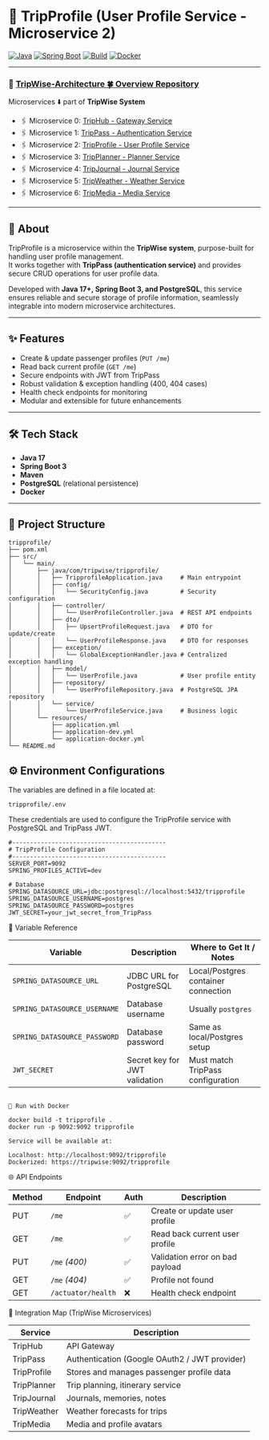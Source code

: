 # 🙋 TripProfile (User Profile Service - Microservice 2)

[![Java](https://img.shields.io/badge/Java-17-blue.svg)](#)
[![Spring Boot](https://img.shields.io/badge/Spring%20Boot-3.x-brightgreen.svg)](#)
[![Build](https://img.shields.io/badge/Build-Maven-orange.svg)](#)
[![Docker](https://img.shields.io/badge/Docker-ready-2496ED.svg)](#)

---

### 🔗 [TripWise-Architecture 🍀 Overview Repository ](https://github.com/Ochwada/TripWise-Architecture)

Microservices ⬇️ part of **TripWise System**

- 🖇️ Microservice 0: [TripHub - Gateway Service](#)
- 🖇️ Microservice 1: [TripPass - Authentication Service](#)
- 🖇️ Microservice 2: [TripProfile - User Profile Service](#)
- 🖇️ Microservice 3: [TripPlanner - Planner Service](#)
- 🖇️ Microservice 4: [TripJournal - Journal Service](#)
- 🖇️ Microservice 5: [TripWeather - Weather Service](#)
- 🖇️ Microservice 6: [TripMedia - Media Service](#)

---

## 📖 About

TripProfile is a microservice within the **TripWise system**, purpose-built for handling user profile management.  
It works together with **TripPass (authentication service)** and provides secure CRUD operations for user profile data.

Developed with **Java 17+, Spring Boot 3, and PostgreSQL**, this service ensures reliable and secure storage of profile information, seamlessly integrable into modern microservice architectures.

---

## ✨ Features

- Create & update passenger profiles (`PUT /me`)
- Read back current profile (`GET /me`)
- Secure endpoints with JWT from TripPass
- Robust validation & exception handling (400, 404 cases)
- Health check endpoints for monitoring
- Modular and extensible for future enhancements

---

## 🛠 Tech Stack

- **Java 17**
- **Spring Boot 3**
- **Maven**
- **PostgreSQL** (relational persistence)
- **Docker**

---

## 📂 Project Structure

```
tripprofile/
├── pom.xml
├── src/
│   └── main/
│       ├── java/com/tripwise/tripprofile/
│       │   ├── TripprofileApplication.java     # Main entrypoint
│       │   ├── config/
│       │   │   └── SecurityConfig.java         # Security configuration
│       │   ├── controller/
│       │   │   └── UserProfileController.java  # REST API endpoints
│       │   ├── dto/
│       │   │   ├── UpsertProfileRequest.java   # DTO for update/create
│       │   │   └── UserProfileResponse.java    # DTO for responses
│       │   ├── exception/
│       │   │   └── GlobalExceptionHandler.java # Centralized exception handling
│       │   ├── model/
│       │   │   └── UserProfile.java            # User profile entity
│       │   ├── repository/
│       │   │   └── UserProfileRepository.java  # PostgreSQL JPA repository
│       │   └── service/
│       │       └── UserProfileService.java     # Business logic
│       └── resources/
│           ├── application.yml
│           ├── application-dev.yml
│           └── application-docker.yml
└── README.md

```

## ⚙️ Environment Configurations

The variables are defined in a file located at:

`tripprofile/.env`

These credentials are used to configure the TripProfile service with PostgreSQL and TripPass JWT.

```
#-------------------------------------------
# TripProfile Configuration
#-------------------------------------------
SERVER_PORT=9092
SPRING_PROFILES_ACTIVE=dev

# Database
SPRING_DATASOURCE_URL=jdbc:postgresql://localhost:5432/tripprofile
SPRING_DATASOURCE_USERNAME=postgres
SPRING_DATASOURCE_PASSWORD=postgres
JWT_SECRET=your_jwt_secret_from_TripPass

```

📑 Variable Reference

| Variable                     | Description                   | Where to Get It / Notes             |
| ---------------------------- | ----------------------------- | ----------------------------------- |
| `SPRING_DATASOURCE_URL`      | JDBC URL for PostgreSQL       | Local/Postgres container connection |
| `SPRING_DATASOURCE_USERNAME` | Database username             | Usually `postgres`                  |
| `SPRING_DATASOURCE_PASSWORD` | Database password             | Same as local/Postgres setup        |
| `JWT_SECRET`                 | Secret key for JWT validation | Must match TripPass configuration   |

```

🐳 Run with Docker

docker build -t tripprofile .
docker run -p 9092:9092 tripprofile

Service will be available at:

Localhost: http://localhost:9092/tripprofile
Dockerized: https://tripwise:9092/tripprofile

```

🌐 API Endpoints

| Method | Endpoint           | Auth | Description                     |
| ------ | ------------------ | ---- | ------------------------------- |
| PUT    | `/me`              | ✅    | Create or update user profile   |
| GET    | `/me`              | ✅    | Read back current user profile  |
| PUT    | `/me` *(400)*      | ✅    | Validation error on bad payload |
| GET    | `/me` *(404)*      | ✅    | Profile not found               |
| GET    | `/actuator/health` | ❌    | Health check endpoint           |


🔗 Integration Map (TripWise Microservices)

| Service     | Description                                   |
| ----------- | --------------------------------------------- |
| TripHub     | API Gateway                                   |
| TripPass    | Authentication (Google OAuth2 / JWT provider) |
| TripProfile | Stores and manages passenger profile data     |
| TripPlanner | Trip planning, itinerary service              |
| TripJournal | Journals, memories, notes                     |
| TripWeather | Weather forecasts for trips                   |
| TripMedia   | Media and profile avatars                     |
